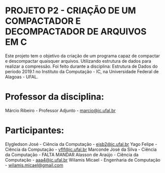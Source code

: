 # PROJETO P2 - CRIAÇÃO DE UM COMPACTADOR E DECOMPACTADOR DE ARQUIVOS EM C

Este projeto tem o objetivo da criação de um programa capaz de compactar e descompactar quaisquer arquivos. Utilizando estrutura de dados para realizar a compressão. Foi feito durante a disciplina: Estrutura de Dados do período 2019.1 no Instituto da Computação - IC, na Universidade Federal de Alagoas - UFAL.

# Professor da disciplina: 
Márcio Ribeiro          - Professor Adjunto           - marcio@ic.ufal.br

# Participantes:
Elygledson José         - Ciência da Computação       - ejsb2@ic.ufal.br
Yago Felipe             - Ciência da Computação       - yflf@ic.ufal.br
Marconde José da Silva  - Ciência da Computação       - FALTA MANDAR
Alasson de Araújo       - Ciência da Computação       - aaa4@ic.ufal.br
Wilamis Micael          - Engenharia de Computação    - wilamis.micael@gmail.com
